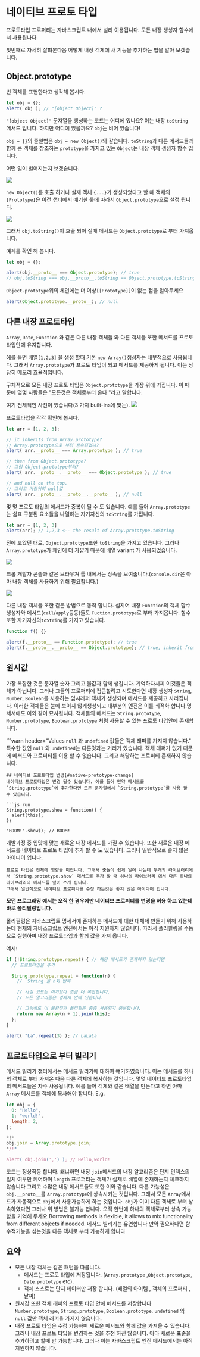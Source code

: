 # 네이티브 프로토 타입

프로토타입 프로퍼티는 자바스크립트 내에서 널리 이용됩니다. 모든 내장 생성자 함수에서 사용됩나다.

첫번째로 자세히 살펴본다음 어떻게 내장 객체에 새 기능을 추가하는 법을 알아 보겠습니다.

## Object.prototype

빈 객체를 표현한다고 생각해 봅시다.

```js run
let obj = {};
alert( obj ); // "[object Object]" ?
```

`"[object Object]"` 문자열을 생성하는 코드는 어디에 있나요? 이는 내장 `toString` 메서드 입니다. 하지만 어디에 있을까요? `obj`는 비어 있습니다!


 `obj = {}`의 줄일법은  `obj = new Object()`와 같습니다. `toString`과 다른 메서드들과 함께 큰 객체를 참조하는 `prototype`을 가지고 있는 `Object`는 내장 객체 생성자 함수 입니다.


어떤 일이 벌어지는지 보겠습니다.

![](object-prototype.svg)

`new Object()`를 호출 하거나 실제 객체  `{...}`가 생성되었다고 할 때 객체의 `[Prototype]`은 이전 챕터에서 얘기한 룰에 따라서 `Object.prototype`으로 설정 됩니다. 

![](object-prototype-1.svg)

그래서 `obj.toString()`이 호출 되어 질때 메서드는 `Object.prototype`로 부터 가져옵니다.

예제를 확인 해 봅시다.

```js run
let obj = {};

alert(obj.__proto__ === Object.prototype); // true
// obj.toString === obj.__proto__.toString == Object.prototype.toString
```


`Object.prototype`위의 체인에는 더 이상`[[Prototype]]`이 없는 점을 알아두세요  
```js run
alert(Object.prototype.__proto__); // null
```

## 다른 내장 프로토타입

 `Array`, `Date`, `Function` 와 같은 다른 내장 객체들 와 다른 객체들 또한 메서드를 프로토 타입안에 유지합니다.

에를 들면 배열`[1,2,3]` 을 생성 할때 기본 `new Array()`생성자는 내부적으로 사용됩니다. 그래서 `Array.prototype`가  프로토 타입이 되고 메서드를 제공하게 됩니다. 이는 상당히 메모리 효율적입니다.

구체적으로 모든 내장 프로토 타입은  `Object.prototype`을 가장 위에 가집니다. 이 때문에 몇몇 사람들은 "모든것은 객체로부터 온다 "라고 말합니다.

여기 전체적인 사진이 있습니다(3 가지 built-ins에 맞는).
![](native-prototypes-classes.svg)

프로토타입을 각각 확인해 봅시다.
```js run
let arr = [1, 2, 3];

// it inherits from Array.prototype?
// Array.prototype으로 부터 상속되었나?
alert( arr.__proto__ === Array.prototype ); // true

// then from Object.prototype?
// 그럼 Object.prototype부터?
alert( arr.__proto__.__proto__ === Object.prototype ); // true

// and null on the top.
// 그리고 가장위의 null값 
alert( arr.__proto__.__proto__.__proto__ ); // null
```


몇 몇 프로토 타입의 메서드가 중복이 될 수 도 있습니다. 예를 들어 `Array.prototype`는 쉼표 구분된 요소들을 나열하는 자기자신의 `toString`를 가집니다.

```js run
let arr = [1, 2, 3]
alert(arr); // 1,2,3 <-- the result of Array.prototype.toString
```

전에 보았던 대로, `Object.prototype`또한 `toString`을 가지고 있습니다. 그러나 `Array.prototype`가 체인에 더 가깝기 때문에 배열 variant 가 사용되었습니다. 

![](native-prototypes-array-tostring.svg)


크롬 개발자 콘솔과 같은 브라우져 툴 내에서는 상속을 보여줍니다.(`console.dir`은 아마 내장 객체를 사용하기 위해 필요합니다.)

![](console_dir_array.png)

다른 내장 객체들 또한 같은 방법으로 동작 합니다. 심지어 내장 `Function`의 객체 함수 생성자와 메서드(`call`/`apply`등등)들도  `Fuction.prototype`로 부터 가져옵니다. 함수 또한 자기자신의`toString`를 가지고 있습니다.
```js run
function f() {}

alert(f.__proto__ == Function.prototype); // true
alert(f.__proto__.__proto__ == Object.prototype); // true, inherit from objects
```

## 원시값
가장 복잡한 것은 문자열 숫자 그리고 불값과 함께 생깁니다.
기억하다시피 이것들은 객체가 아닙니다. 그러나 그들의 프로퍼티에 접근할려고 시도한다면 내장 생성자 `String`, `Number`, `Boolean`를 사용하는 임시래퍼 객체가 생성되며 메서드를 제공하고 사리집니다.
이러한 객체들은 눈에 보이지 않게생성되고 대부분의 엔진은 이를 최적화 합니다.명세서에도 이와 같이 묘사됩니다. 객체들의 메서드는 `String.prototype`, `Number.prototype`, `Boolean.prototype` 처럼 사용할 수 있는 프로토 타입안에 존재합니다.


```warn header="Values `null` 과 `undefined` 값들은 객체 래퍼를 가지지 않습니다."
특수한 값인 `null` 와 `undefined`는 다른것과는 거리가 있습니다. 객체 래퍼가 없기 때문에 메서드와 프로퍼티를 이용 할 수 없습니다. 그리고 해당하는 프로퍼티 존재하지 않습니다.
```
## 네이티브 포로토타입 변경[#native-prototype-change] 
네이티브 프로토타입은 변경 될수 있습니다. 예를 들어 만약 메서드를 `String.prototype`에 추가한다면 모든 문자열에서 `String.prototype`를 사용 할 수 있습니다. 

```js run
String.prototype.show = function() {
  alert(this);
};

"BOOM!".show(); // BOOM!
```
개발과정 중 입맛에 맞는 새로운 내장 메서드를 가질 수 있습니다. 또한 새로운 내장 메서드를 네이티브 프로토 타입에 추가 할 수 도 있습니다. 그러나 일반적으로 좋지 않은 아이디어 입니다. 

```warn
프로토 타입은 전체에 영향을 미칩니다. 그래서 충돌이 쉽게 일어 나는데 두개의 라이브러리에서 `String.prototype.show` 메서드를 추가 할 때 하나의 라이브러리 에서 다른 하나의 라이브러리의 메서드를 덮어 쓰게 됩니다.
그래서 일반적으로 네이티브 프로퍼티를 수정 하는것은 좋지 않은 아이디어 입니다.
```

**모던 프로그래밍 에서는 오직 한 경우에만 네이티브 프로퍼티를 변경을 허용 하고 있는데 바로 폴리필링입니다.**

폴리필링은 자바스크립트 명세서에 존재하는 메서드에 대한 대체제 만들기 위해 사용하는데 현재의 자바스크립트 엔진에서는 아직 지원하지 않습니다.
따라서 폴리필링을 수동으로 실행하며 내장 프로토타입과 함께 값을 가져 옵니다.

예시:

```js run
if (!String.prototype.repeat) { // 해당 메서드가 존재하지 않는다면
  // 프로토타입을 추가

  String.prototype.repeat = function(n) {
    //  String 을 n회 반복

    // 사실 코드는 이거보다 조금 더 복잡합니다.
    // 모든 알고리즘은 명세서 안에 있습니다.

    // 그럼에도 이 불완전한 폴리필은 종종 사용되기 충분합니다.
    return new Array(n + 1).join(this);
  };
}

alert( "La".repeat(3) ); // LaLaLa
```


## 프로토타입으로 부터 빌리기

메서드 빌리기 챕터에서는 메서드 빌리기에 대하여 얘기하였습니다.
이는 메서드를 하나의 객체로 부터 가져온 다음 다른 객체에 복사하는 것입니다.
몇몇 네이티브 프로토타입의 메서드들은 자주 사용됩니다.
예를 들어 객체와 같은 배열을 만든다고 하면 아마 `Array` 메서드를 객체에 복사해야 합니다. 
E.g.

```js run
let obj = {
  0: "Hello",
  1: "world!",
  length: 2,
};

*!*
obj.join = Array.prototype.join;
*/!*

alert( obj.join(',') ); // Hello,world!
```

코드는 정상작동 합니다. 왜냐하면 내장 `join`메서드의 내장 알고리즘은 단지 인덱스의 일치 여부만 케어하며 `length` 프로퍼티는 객체가 실제로 배열에 존재하는지 체크하지 않습니다 그리고 수많은 내장 메서드들도 또한 이와 같습니다.
다른 가능성은 `obj.__proto__`를 `Array.prototype`에 상속시키는 것입니다. 그래서 모든 `Array`메서드가 자동적으로 `obj`에서 사용가능하게 하는 것입니다. 
 `obj`가 이미 다른 객체로 부터 상속하였다면 그러나 위 방법은 불가능 합니다. 오직 한번에 하나의 객체로부터 상속 가능 함을 기억해 두세요 
Borrowing methods is flexible, it allows to mix functionality from different objects if needed.
메서드 빌리기는 유연합니다 만약 필요하다면 함수적기능을 섞는것을 다른 객체로 부터 가능하게 합니다  

## 요약

- 모든 내장 객체는 같은 패턴을 따릅니다.
    - 메서드는 프로토 타입에 저장됩니다. (`Array.prototype` ,`Object.prototype`, `Date.prototype` etc).
    - 객체 스스로는 단지 데이터만 저장 합니다. (배열의 아이템 , 객체의 프로퍼티 , 날짜)
- 원시값 또한 객체 래퍼의 프로토 타입 안에 메서드를 저장합니다  `Number.prototype`, `String.prototype`, `Boolean.prototype`. `undefined` 와 `null` 값만 객체 래퍼을 가지지 않습니다. 
- 내장 프로토 타입은 수정 가능하며 새로운 메서드와 함께 값을 가져올 수 있습니다. 그러나 내장 프로토 타입을 변경하는 것을 추천 하진 않습니다. 아마 새로운 표준을 추가하려고 할때 만 가능합니다. 그러나 이는 자바스크립트 엔진 메서드에서는 아직 지원하지 않습니다.